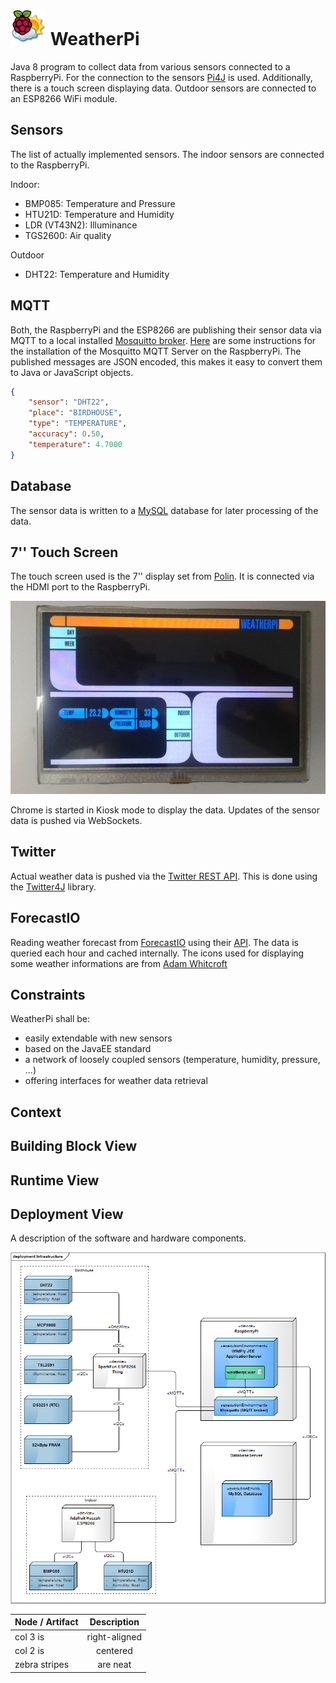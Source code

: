 # ![WeatherPi](./src/main/resources/images/weather_pi_logo.png "WeatherPi") WeatherPi

Java 8 program to collect data from various sensors connected to a RaspberryPi. For the connection to the sensors [Pi4J](http://pi4j.com/) is used. Additionally, there is a touch screen displaying data.
Outdoor sensors are connected to an ESP8266 WiFi module.

## Sensors
The list of actually implemented sensors. The indoor sensors are connected to the RaspberryPi.

Indoor:
*   BMP085: Temperature and Pressure
*   HTU21D: Temperature and Humidity
*   LDR (VT43N2): Illuminance
*   TGS2600: Air quality

Outdoor
*   DHT22: Temperature and Humidity

## MQTT
Both, the RaspberryPi and the ESP8266 are publishing their sensor data via MQTT to a local installed
[Mosquitto broker](http://www.eclipse.org/mosquitto/). [Here](http://www.mymakerprojects.com/index.php/setup-mosquitto-mqtt-server-on-the-raspberry-pi/) are
some instructions for the installation of the Mosquitto MQTT Server on the RaspberryPi.
The published messages are JSON encoded, this makes it easy to convert them to Java or JavaScript objects.

```json
{
    "sensor": "DHT22",
    "place": "BIRDHOUSE",
    "type": "TEMPERATURE",
    "accuracy": 0.50,
    "temperature": 4.7000
}
```

## Database
The sensor data is written to a [MySQL](http://www.mysql.com/) database for later processing of the data.


## 7'' Touch Screen
The touch screen used is the 7'' display set from [Polin](http://www.pollin.de/shop/dt/NTMwOTc4OTk-/Bauelemente_Bauteile/Aktive_Bauelemente/Displays/7_17_78_cm_Display_Set_mit_Touchscreen_LS_7T_HDMI_DVI_VGA_CVBS.html). It is connected via the HDMI port to the RaspberryPi.

![](./src/main/resources/images/touch_screen.jpg "Touch Screen")

Chrome is started in Kiosk mode to display the data. Updates of the sensor data is pushed via WebSockets.

## Twitter
Actual weather data is pushed via the [Twitter REST API](https://dev.twitter.com/rest/public). This is done using the
[Twitter4J](http://twitter4j.org/en/index.html) library.

## ForecastIO
Reading weather forecast from [ForecastIO](http://forecast.io) using their [API](https://developer.forecast.io/docs/v2). The data is queried each hour and cached internally. The icons used for displaying some weather informations are from [Adam Whitcroft](http://adamwhitcroft.com/climacons/)

## Constraints

WeatherPi shall be:
* easily extendable with new sensors
* based on the JavaEE standard
* a network of loosely coupled sensors (temperature, humidity, pressure, ...)
* offering interfaces for weather data retrieval


## Context

## Building Block View

## Runtime View

## Deployment View
A description of the software and hardware components.

![](./src/main/resources/images/deployment.png "Deployment")

| Node / Artifact | Description  |
| ------------- |:-------------:|
| col 3 is      | right-aligned |
| col 2 is      | centered      |
| zebra stripes | are neat      |
